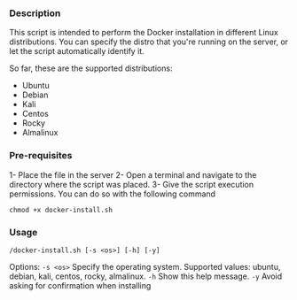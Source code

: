 ### Description

This script is intended to perform the Docker installation in different Linux distributions. You can specify the distro that you're running on the server, or let the script automatically identify it. 

So far, these are the supported distributions: 

* Ubuntu
* Debian
* Kali
* Centos 
* Rocky
* Almalinux

### Pre-requisites
1- Place the file in the server
2- Open a terminal and navigate to the directory where the script was placed.
3- Give the script execution permissions. You can do so with the following command 
```
chmod +x docker-install.sh

```

### Usage

`/docker-install.sh [-s <os>] [-h] [-y]`

Options:
  `-s <os>`        Specify the operating system. Supported values: ubuntu, debian, kali, centos, rocky, almalinux.
  `-h`             Show this help message.
  `-y`             Avoid asking for confirmation when installing 



